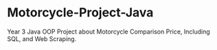 # Motorcycle-Project-Java
Year 3 Java OOP Project about Motorcycle Comparison Price, Including SQL, and Web Scraping.
